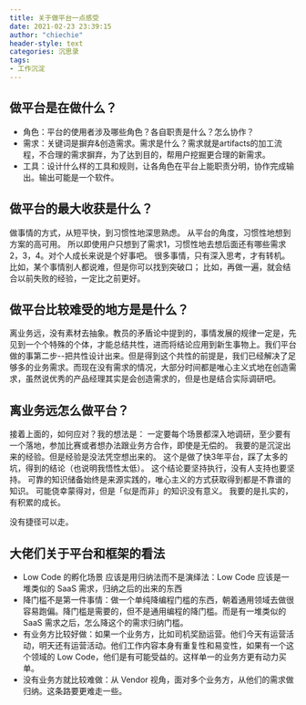 ```yaml
---
title: 关于做平台一点感受
date: 2021-02-23 23:39:15
author: "chiechie"
header-style: text
categories: 沉思录
tags:
- 工作沉淀
---
```



## 做平台是在做什么？
- 角色：平台的使用者涉及哪些角色？各自职责是什么？怎么协作？
- 需求：关键词是摒弃&创造需求。需求是什么？需求就是artifacts的加工流程，不合理的需求摒弃，为了达到目的，帮用户挖掘更合理的新需求。
- 工具：设计什么样的工具和规则，让各角色在平台上能职责分明，协作完成输出。输出可能是一个软件。

## 做平台的最大收获是什么？
做事情的方式，从短平快，到习惯性地深思熟虑。
从平台的角度，习惯性地想到方案的高可用。
所以即使用户只想到了需求1，习惯性地去想后面还有哪些需求2，3，4。对个人成长来说是个好事吧。
很多事情，只有深入思考，才有转机。
比如，某个事情别人都说难，但是你可以找到突破口；
比如，再做一遍，就会结合以前失败的经验，一定比之前更好。

## 做平台比较难受的地方是是什么？
离业务远，没有素材去抽象。教员的矛盾论中提到的，事情发展的规律一定是，先见到一个个特殊的个体，才能总结共性，进而将结论应用到新生事物上。我们平台做的事第二步--把共性设计出来。但是得到这个共性的前提是，我们已经解决了足够多的业务需求。而现在没有需求的情况，大部分时间都是唯心主义式地在创造需求，虽然说优秀的产品经理其实是会创造需求的，但是也是结合实际调研吧。

## 离业务远怎么做平台？
接着上面的，如何应对？我的想法是：
一定要每个场景都深入地调研，至少要有一个落地，参加比赛或者想办法跟业务方合作，即使是无偿的。 我要的是沉淀出来的经验。但是经验是没法凭空想出来的。
这个是做了快3年平台，踩了太多的坑，得到的结论（也说明我悟性太低）。
这个结论要坚持执行，没有人支持也要坚持。
可靠的知识储备始终是来源实践的，唯心主义的方式获取得到都是不靠谱的知识。
可能侥幸蒙得对，但是「似是而非」的知识没有意义。
我要的是扎实的，有积累的成长。

没有捷径可以走。

## 大佬们关于平台和框架的看法
- Low Code 的孵化场景 应该是用归纳法而不是演绎法：Low Code 应该是一堆类似的 SaaS 需求，归纳之后的出来的东西
- 降门槛不是第一件事情：做一个单纯降编程门槛的东西，朝着通用领域去做很容易跑偏。降门槛是需要的，但不是通用编程的降门槛。而是有一堆类似的 SaaS 需求之后，怎么降这个的需求归纳门槛。
- 有业务方比较好做：如果一个业务方，比如司机奖励运营。他们今天有运营活动，明天还有运营活动。他们工作内容本身有重复性和易变性，如果有一个这个领域的 Low Code，他们是有可能受益的。这样单一的业务方更有动力买单。
- 没有业务方就比较难做：从 Vendor 视角，面对多个业务方，从他们的需求做归纳。这条路要更难走一些。
